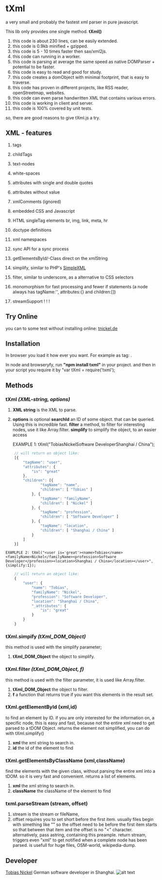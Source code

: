 # tXml
a very small and probably the fastest xml parser in pure javascript.

This lib only provides one single method. **tXml()**

1. this code is about 230 lines, can be easily extended. 
2. this code is 0.9kb minified + gzipped.
3. this code is 5 - 10 times faster then sax/xml2js.
4. this code can running in a worker.
5. this code is parsing at average the same speed as native DOMParser + potential to be faster.
6. this code is easy to read and good for study. 
7. this code creates a domObject with minimal footprint, that is easy to traverse.
8. this code has proven in different projects, like RSS reader, openStreetmap, websites.
9. this code can even parse handwritten XML that contains various errors.
10. this code is working in client and server.
11. this code is 100% covered by unit tests.
  
so, there are good reasons to give tXml.js a try. 

## XML - features
  1. tags
  2. childTags
  3. text-nodes
  4. white-spaces
  5. attributes with single and double quotes
  6. attributes without value
  7. xmlComments (ignored)
  8. embedded CSS and Javascript
  9. HTML singleTag elements br, img, link, meta, hr
  10. doctype definitions
  11. xml namespaces
  12. sync API for a sync process
  13. getElementsById/-Class direct on the xmlString 
  14. simplify, similar to PHP's [SimpleXML](http://php.net/manual/en/book.simplexml.php)
  15. filter, similar to underscore, as a alternative to CSS selectors
  16. monomorphism for fast processing and fewer if statements (a node always has tagName:'', attributes:{} and children:[])
  
  17. streamSupport ! ! !

## Try Online
you can to some test without installing online: [tnickel.de](http://tnickel.de/2017/04/02/txml-online/)

## Installation
In browser you load it how ever you want. For example as tag: <script src="tXml.js"></script>.

In node and browseryfy, run **"npm install txml"** in your project.
and then in your script you require it by "var tXml = require('txml');

## Methods

### **tXml** *(XML-string, options)*
1. **XML string** is the XML to parse.
2. **options** is optional 
        **searchId** an ID of some object. that can be queried. Using this is incredible fast. 
        **filter** a method, to filter for interesting nodes, use it like Array.filter.
        **simplify** to simplify the object, to an easier access
        
    
    EXAMPLE 1: tXml("<user is='great'><name>Tobias</name><familyName>Nickel</familyName><profession>Software Developer</profession><location>Shanghai / China</location></user>");
```js
    // will return an object like: 
    [{
        "tagName": "user",
        "attributes": {
            "is": "great"
        },
        "children": [{
                "tagName": "name",
                "children": [ "Tobias" ]
            }, {
                "tagName": "familyName",
                "children": [ "Nickel" ]
            }, {
                "tagName": "profession",
                "children": [ "Software Developer" ]
            }, {
                "tagName": "location",
                "children": [ "Shanghai / China" ]
            }
        ]
    }]    
```   
    EXAMLPLE 2: tXml("<user is='great'><name>Tobias</name><familyName>Nickel</familyName><profession>Software Developer</profession><location>Shanghai / China</location></user>",{simplify:1});

```js
    // will return an object like: 
    {
        "user": {
            "name": "Tobias",
            "familyName": "Nickel",
            "profession": "Software Developer",
            "location": "Shanghai / China",
            "_attributes": {
                "is": "great"
            }
        }
    }
```
### **tXml.simpify** *(tXml_DOM_Object)* 
this method is used with the simplify parameter;
1. **tXml_DOM_Object** the object to simplify.

### **tXml.filter** *(tXml_DOM_Object, f)* 
this method is used with the filter parameter, it is used like Array.filter.
1. **tXml_DOM_Object** the object to filter.
2. **f** a function that returns true if you want this elements in the result set.

### **tXml.getElementById** (xml,id) 
to find an element by ID. if you are only interested for the information on, a specific node, this is easy and fast, because not the entire xml need to get parsed to a tDOM Object. returns the element not simplified, you can do with tXml.simplify()
1. **xml** the xml string to search in.
2. **id** the id of the element to find


### **tXml.getElementsByClassName** (xml,className) 
find the elements with the given class, without parsing the entire xml into a tDOM. so it is very fast and convenient. returns a list of elements. 
1. **xml** the xml string to search in.
2. **className** the className of the element to find


### **txml.parseStream** (stream, offset)
1. stream is the stream or fileName, 
2. offset requires you to set short before the first item.
        usually files begin with simething like "<!DOCTYPE osm><osm>"
        so the offset need to be before the first item starts so that 
        between that item and the offset is no "<" character.
        alternatively, pass astring, containing this preample.
return stream, triggers even "xml" to get notified when a complete node has been parsed.
is usefull for huge files, OSM-world, wikipedia-dump.




## Developer
[Tobias Nickel](http://tnickel.de/) German software developer in Shanghai. 
![alt text](https://avatars1.githubusercontent.com/u/4189801?s=150) 
